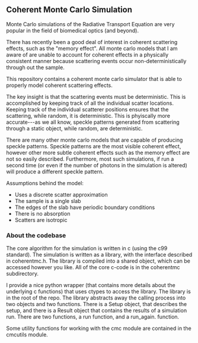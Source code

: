 ## Coherent Monte Carlo Simulation

Monte Carlo simulations of the Radiative Transport Equation are very popular in
the field of biomedical optics (and beyond).

There has recently been a good deal of interest in coherent scattering effects,
such as the "memory effect".  All monte carlo models that I am aware of are
unable to account for coherent effects in a physically consistent manner because
scattering events occur non-deterministically through out the sample.

This repository contains a coherent monte carlo simulator that is able to
properly model coherent scattering effects.

The key insight is that the scattering events must be deterministic.  This is
accomplished by keeping track of all the individual scatter locations.  Keeping
track of the individual scatterer positions ensures that the scattering, while
random, it is deterministic.  This is phyiscally more accurate---as we all know,
speckle patterns generated from scattering through a static object, while
random, are deterministic.

There are many other monte carlo models that are capable of producing speckle
patterns.  Speckle patterns are the most visible coherent effect, however other
more subtle coherent effects such as the memory effect are not so easily
described.  Furthermore, most such simulations, if run a second time (or even if
the number of photons in the simulation is altered) will produce a different
speckle pattern.

Assumptions behind the model:
* Uses a discrete scatter approximation
* The sample is a single slab
* The edges of the slab have periodic boundary conditions
* There is no absorption
* Scatters are isotropic

### About the codebase
The core algorithm for the simulation is written in c (using the c99 standard).
The simulation is written as a library, with the interface described in
coherentmc.h.  The library is compiled into a shared object, which can be
accessed however you like.  All of the core c-code is in the coherentmc
subdirectory.

I provide a nice python wrapper (that contains more details about the underlying
c functions) that uses ctypes to access the library.  The library is in the root
of the repo.  The library abstracts away the calling process into two
objects and two functions.  There is a Setup object, that describes the setup,
and there is a Result object that contains the results of a simulation run.
There are two functions, a run function, and a run\_again. function.

Some utility functions for working with the cmc module are contained in the
cmcutils module.
